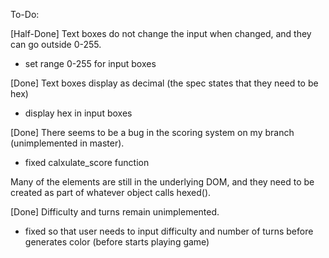 To-Do:

[Half-Done] Text boxes do not change the input when changed, and they can go outside 0-255.
- set range 0-255 for input boxes

[Done] Text boxes display as decimal (the spec states that they need to be hex)
- display hex in input boxes

[Done] There seems to be a bug in the scoring system on my branch (unimplemented in master).
- fixed calxulate_score function

Many of the elements are still in the underlying DOM, and they need to be created as part of whatever object calls hexed().

[Done] Difficulty and turns remain unimplemented.
- fixed so that user needs to input difficulty and number of turns before generates color (before starts playing game)
